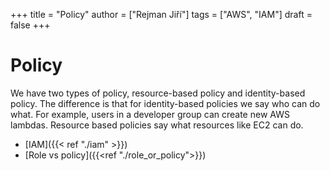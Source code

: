 
+++ 
title = "Policy"
author = ["Rejman Jiří"]
tags = ["AWS", "IAM"]
draft = false
+++ 
# Policy
We have two types of policy, resource-based policy and identity-based policy. The difference is that for identity-based policies we say who can do what. For example, users in a developer group can create new AWS lambdas. Resource based policies say what resources like EC2 can do.   

- [IAM]({{< ref "./iam" >}})
- [Role vs policy]({{<ref "./role_or_policy">}})